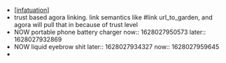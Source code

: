 - [[infatuation]]
- trust based agora linking. link semantics like #link url_to_garden, and agora will pull that in because of trust level
- NOW portable phone battery charger
  now:: 1628027950573
  later:: 1628027932869
- NOW liquid eyebrow shit
  later:: 1628027934327
  now:: 1628027959645
-

[//begin]: # "Autogenerated link references for markdown compatibility"
[infatuation]: ../pages/infatuation.md "infatuation"
[//end]: # "Autogenerated link references"

